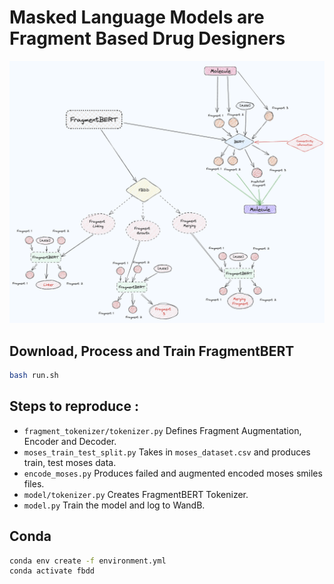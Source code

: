 # Masked Language Models are Fragment Based Drug Designers

![](./idea.png)

 
## Download, Process and Train FragmentBERT
```bash
bash run.sh
```

## Steps to reproduce : 
- `fragment_tokenizer/tokenizer.py` Defines Fragment Augmentation, Encoder and Decoder.
- `moses_train_test_split.py` Takes in `moses_dataset.csv` and produces train, test moses data.
- `encode_moses.py` Produces failed and augmented encoded moses smiles files.
- `model/tokenizer.py` Creates FragmentBERT Tokenizer.
- `model.py` Train the model and log to WandB.


## Conda

```bash
conda env create -f environment.yml
conda activate fbdd
```
